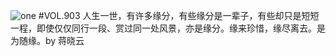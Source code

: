 ![one](http://image.wufazhuce.com/Fj_zPUdttQe4J1lN0wQrwft2-Uvo)
#VOL.903
人生一世，有许多缘分，有些缘分是一辈子，有些却只是短短一程，即使仅仅同行一段、赏过同一处风景，亦是缘分。缘来珍惜，缘尽离去。是为随缘。by 蒋晓云